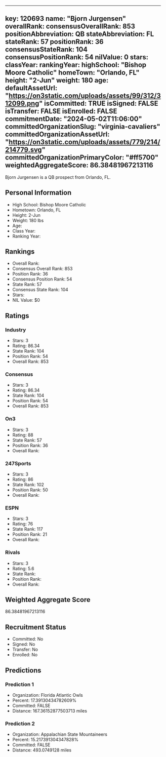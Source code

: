 ---
  key: 120693
  name: "Bjorn Jurgensen"
  overallRank: 
  consensusOverallRank: 853
  positionAbbreviation: QB
  stateAbbreviation: FL
  stateRank: 57
  positionRank: 36
  consensusStateRank: 104
  consensusPositionRank: 54
  nilValue: 0
  stars: 
  classYear: 
  rankingYear: 
  highSchool: "Bishop Moore Catholic"
  homeTown: "Orlando, FL"
  height: "2-Jun"
  weight: 180
  age: 
  defaultAssetUrl: "https://on3static.com/uploads/assets/99/312/312099.png"
  isCommitted: TRUE
  isSigned: FALSE
  isTransfer: FALSE
  isEnrolled: FALSE
  commitmentDate: "2024-05-02T11:06:00"
  committedOrganizationSlug: "virginia-cavaliers"
  committedOrganizationAssetUrl: "https://on3static.com/uploads/assets/779/214/214779.svg"
  committedOrganizationPrimaryColor: "#ff5700"
  weightedAggregateScore: 86.38481967213116
  ---
  
  Bjorn Jurgensen is a QB prospect from Orlando, FL.
  
  ## Personal Information
  - High School: Bishop Moore Catholic
  - Hometown: Orlando, FL
  - Height: 2-Jun
  - Weight: 180 lbs
  - Age: 
  - Class Year: 
  - Ranking Year: 
  
  ## Rankings
  - Overall Rank: 
  - Consensus Overall Rank: 853
  - Position Rank: 36
  - Consensus Position Rank: 54
  - State Rank: 57
  - Consensus State Rank: 104
  - Stars: 
  - NIL Value: $0
  
  ## Ratings
  
  ### Industry
  - Stars: 3
  - Rating: 86.34
  - State Rank: 104
  - Position Rank: 54
  - Overall Rank: 853
  
  ### Consensus
  - Stars: 3
  - Rating: 86.34
  - State Rank: 104
  - Position Rank: 54
  - Overall Rank: 853
  
  ### On3
  - Stars: 3
  - Rating: 88
  - State Rank: 57
  - Position Rank: 36
  - Overall Rank: 
  
  ### 247Sports
  - Stars: 3
  - Rating: 86
  - State Rank: 102
  - Position Rank: 50
  - Overall Rank: 
  
  ### ESPN
  - Stars: 3
  - Rating: 76
  - State Rank: 117
  - Position Rank: 21
  - Overall Rank: 
  
  ### Rivals
  - Stars: 3
  - Rating: 5.6
  - State Rank: 
  - Position Rank: 
  - Overall Rank: 
  
  ## Weighted Aggregate Score
  86.38481967213116
  
  ## Recruitment Status
  - Committed: No
  - Signed: No
  - Transfer: No
  - Enrolled: No
  
  
  
  ## Predictions
  
  ### Prediction 1
  - Organization: Florida Atlantic Owls
  - Percent: 17.39130434782609%
  - Committed: FALSE
  - Distance: 167.36152877503713 miles
  
  ### Prediction 2
  - Organization: Appalachian State Mountaineers
  - Percent: 15.217391304347828%
  - Committed: FALSE
  - Distance: 493.0749128 miles
  